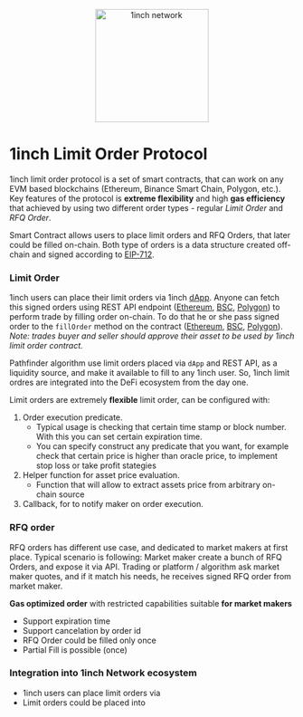 <p align="center">
  <img src="https://app.1inch.io/assets/images/logo.svg" width="200" alt="1inch network" />
</p>


# 1inch Limit Order Protocol

1inch limit order protocol is a set of smart contracts, that can work on any EVM based blockchains (Ethereum, Binance Smart Chain, Polygon, etc.). Key features of the protocol is **extreme flexibility** and high **gas efficiency** that achieved by using two different order types - regular *Limit Order* and *RFQ Order*.

Smart Contract allows users to place limit orders and RFQ Orders, that later could be filled on-chain.
Both type of orders is a data structure created off-chain and signed according to [EIP-712](https://eips.ethereum.org/EIPS/eip-712).

### Limit Order

1inch users can place their limit orders via 1inch [dApp](https://app.1inch.io/#/1/limit-order/WETH/DAI).
Anyone can fetch this signed orders using REST API endpoint ([Ethereum](https://limit-orders.1inch.exchange/swagger/ethereum/), [BSC](https://limit-orders.1inch.exchange/swagger/binance/), [Polygon](https://limit-orders.1inch.exchange/swagger/polygon/)) to perform trade by filling order on-chain. 
To do that he or she pass signed order to the `fillOrder` method on the contract ([Ethereum](https://etherscan.io/address/0x3ef51736315f52d568d6d2cf289419b9cfffe782), [BSC](https://bscscan.com/address/0xe3456f4ee65e745a44ec3bcb83d0f2529d1b84eb), [Polygon](https://polygonscan.com/address/0xb707d89d29c189421163515c59e42147371d6857)). 
*Note: trades buyer and seller should approve their asset to be used by 1inch limit order contract.*  

Pathfinder algorithm use limit orders placed via `dApp` and REST API, as a liquidity source, and make it available to fill to any 1inch user. 
So, 1inch limit ordres are integrated into the DeFi ecosystem from the day one.

Limit orders are extremely **flexible** limit order, can be configured with:
1) Order execution predicate.
    - Typical usage is checking that certain time stamp or block number. With this you can set certain expiration time.
    - You can specify construct any predicate that you want, for example check that certain price is higher than oracle price, to implement stop loss or take profit stategies
2) Helper function for asset price evaluation.
    - Function that will allow to extract assets price from arbitrary on-chain source
3) Callback, for to notify maker on order execution.

### RFQ order
RFQ orders has different use case, and dedicated to market makers at first place. Typical scenario is following:
Market maker create a bunch of RFQ Orders, and expose it via API.
Trading or platform / algorithm ask market maker quotes, and if it match his needs, he receives signed RFQ order from market maker.

**Gas optimized order** with restricted capabilities suitable **for market makers**

- Support expiration time
- Support cancelation by order id
- RFQ Order could be filled only once
- Partial Fill is possible (once)



### Integration into 1inch Network ecosystem
- 1inch users can place limit orders via 
- Limit orders could be placed into 
